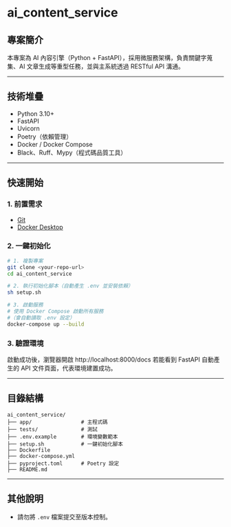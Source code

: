 <!-- @format -->

# ai_content_service

## 專案簡介

本專案為 AI 內容引擎（Python + FastAPI），採用微服務架構，負責關鍵字蒐集、AI 文章生成等重型任務，並與主系統透過 RESTful API 溝通。

---

## 技術堆疊

- Python 3.10+
- FastAPI
- Uvicorn
- Poetry（依賴管理）
- Docker / Docker Compose
- Black、Ruff、Mypy（程式碼品質工具）

---

## 快速開始

### 1. 前置需求

- [Git](https://git-scm.com/)
- [Docker Desktop](https://www.docker.com/products/docker-desktop/)

### 2. 一鍵初始化

```bash
# 1. 複製專案
git clone <your-repo-url>
cd ai_content_service

# 2. 執行初始化腳本（自動產生 .env 並安裝依賴）
sh setup.sh

# 3. 啟動服務
# 使用 Docker Compose 啟動所有服務
#（會自動讀取 .env 設定）
docker-compose up --build
```

### 3. 驗證環境

啟動成功後，瀏覽器開啟 http://localhost:8000/docs
若能看到 FastAPI 自動產生的 API 文件頁面，代表環境建置成功。

---

## 目錄結構

```
ai_content_service/
├── app/                # 主程式碼
├── tests/              # 測試
├── .env.example        # 環境變數範本
├── setup.sh            # 一鍵初始化腳本
├── Dockerfile
├── docker-compose.yml
├── pyproject.toml      # Poetry 設定
├── README.md
```

---

## 其他說明

- 請勿將 `.env` 檔案提交至版本控制。
